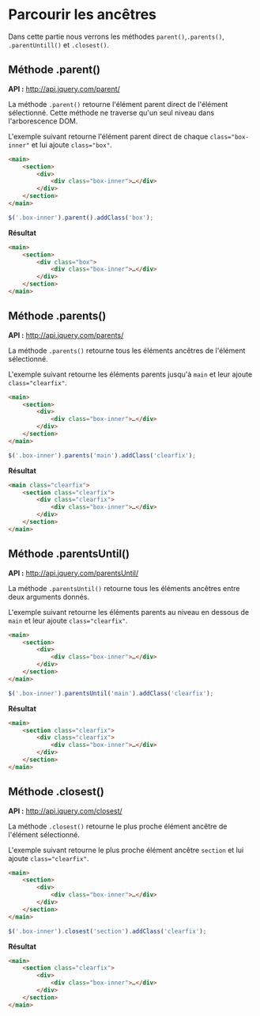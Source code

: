 # Parcourir les ancêtres

Dans cette partie nous verrons les méthodes `parent()`,`.parents()`, `.parentUntill()` et `.closest()`.

## Méthode .parent()

**API :** http://api.jquery.com/parent/

La méthode `.parent()` retourne l'élément parent direct de l'élément sélectionné.
Cette méthode ne traverse qu'un seul niveau dans l'arborescence DOM.

L'exemple suivant retourne l'élément parent direct de chaque `class="box-inner"` et lui ajoute `class="box"`.

```html
<main>
    <section>
        <div>
            <div class="box-inner">…</div>
        </div>
    </section>
</main>
```

```js
$('.box-inner').parent().addClass('box');
```

**Résultat**

```html
<main>
    <section>
        <div class="box">
            <div class="box-inner">…</div>
        </div>
    </section>
</main>
```

## Méthode .parents()

**API :** http://api.jquery.com/parents/

La méthode `.parents()` retourne tous les éléments ancêtres de l'élément sélectionné.

L'exemple suivant retourne les éléments parents jusqu'à `main` et leur ajoute `class="clearfix"`.

```html
<main>
    <section>
        <div>
            <div class="box-inner">…</div>
        </div>
    </section>
</main>
```

```js
$('.box-inner').parents('main').addClass('clearfix');
```

**Résultat**

```html
<main class="clearfix">
    <section class="clearfix">
        <div class="clearfix">
            <div class="box-inner">…</div>
        </div>
    </section>
</main>
```

## Méthode .parentsUntil()

**API :** http://api.jquery.com/parentsUntil/

La méthode `.parentsUntil()` retourne tous les éléments ancêtres entre deux arguments donnés.

L'exemple suivant retourne les éléments parents au niveau en dessous de `main` et leur ajoute `class="clearfix"`.

```html
<main>
    <section>
        <div>
            <div class="box-inner">…</div>
        </div>
    </section>
</main>
```

```js
$('.box-inner').parentsUntil('main').addClass('clearfix');
```

**Résultat**

```html
<main>
    <section class="clearfix">
        <div class="clearfix">
            <div class="box-inner">…</div>
        </div>
    </section>
</main>
```

## Méthode .closest()

**API :** http://api.jquery.com/closest/

La méthode `.closest()` retourne le plus proche élément ancêtre de l'élément sélectionné.

L'exemple suivant retourne le plus proche élément ancêtre `section` et lui ajoute `class="clearfix"`.

```html
<main>
    <section>
        <div>
            <div class="box-inner">…</div>
        </div>
    </section>
</main>
```

```js
$('.box-inner').closest('section').addClass('clearfix');
```

**Résultat**

```html
<main>
    <section class="clearfix">
        <div>
            <div class="box-inner">…</div>
        </div>
    </section>
</main>
```
